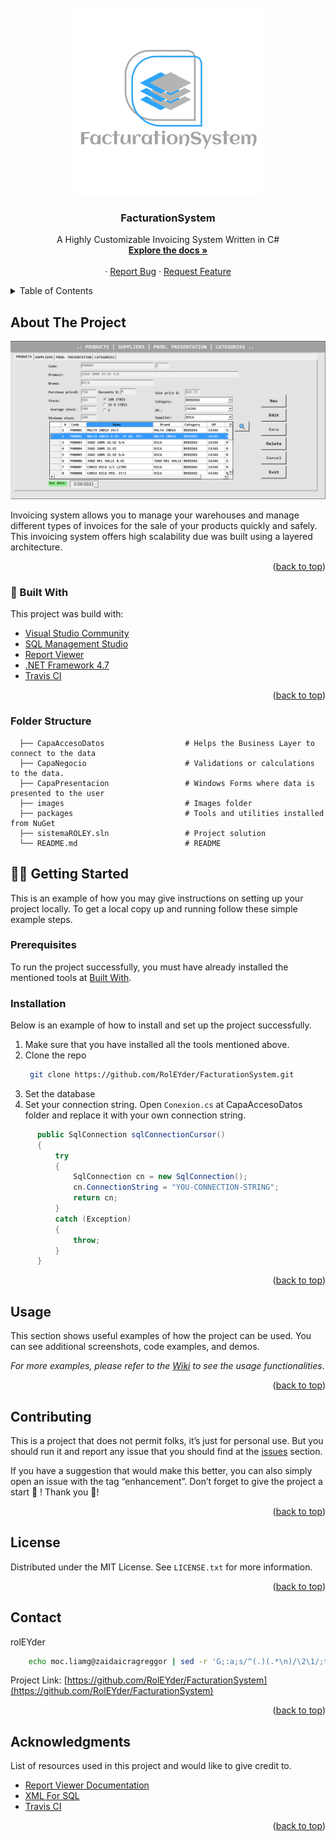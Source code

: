 <div id="top"></div>





<!-- PROJECT LOGO -->
<br />
<div align="center">
  <a href="https://github.com/RolEYder/FacturationSystem">
    <img src="images/logo.jpeg" alt="Logo">
  </a>

  <h3 align="center">FacturationSystem</h3>

  <p align="center">
  A Highly Customizable Invoicing System Written in C#
    <br />
    <a href="https://github.com/RolEYder/FacturationSystem/wiki"><strong>Explore the docs »</strong></a>
    <br />
    <br />
    ·
    <a href="https://github.com/RolEYder/FacturationSystem/issues">Report Bug</a>
    ·
    <a href="https://github.com/RolEYder/FacturationSystem/issues">Request Feature</a>
  </p>
</div>



<!-- TABLE OF CONTENTS -->
<details>
  <summary>Table of Contents</summary>
  <ol>
    <li>
      <a href="#about-the-project"> About The Project</a>
      <ul>
        <li><a href="#built-with"> Built With</a></li>
         <li><a href="#folder-structure"> Folder Structure</a></li>
      </ul>
    </li>
    <li>
      <a href="#getting-started"> 🏃‍♂️ Getting Started</a>
      <ul>
        <li><a href="#prerequisites">Prerequisites</a></li>
        <li><a href="#installation">Installation</a></li>
      </ul>
    </li>
    <li><a href="#usage">Usage</a></li>
    <li><a href="#contributing">Contributing</a></li>
    <li><a href="#license">License</a></li>
    <li><a href="#contact">Contact</a></li>
    <li><a href="#acknowledgments">Acknowledgments</a></li>
  </ol>
</details>



<!-- ABOUT THE PROJECT -->
## About The Project

  <a href="images/screenshot.png">
    <img src="images/screenshot.png" alt="Products Preview">
  </a>

Invoicing system allows you to manage your warehouses and manage different types of invoices for the sale of your products quickly and safely. This invoicing system offers high scalability due was built using a layered architecture. 



<p align="right">(<a href="#top">back to top</a>)</p>



### 🔧 Built With 

This project was build with: 

* [Visual Studio Community](https://visualstudio.microsoft.com/vs/community/)
* [SQL Management Studio](https://docs.microsoft.com/en-us/sql/ssms/download-sql-server-management-studio-ssms?view=sql-server-ver15)
* [Report Viewer](https://docs.microsoft.com/en-us/sql/reporting-services/application-integration/integrating-reporting-services-using-reportviewer-controls-get-started?view=sql-server-ver15)
* [.NET Framework 4.7](https://dotnet.microsoft.com/en-us/download/dotnet-framework/net47)
* [Travis CI](https://www.travis-ci.com/)

<p align="right">(<a href="#top">back to top</a>)</p>

### Folder Structure
```
  ├── CapaAccesoDatos                  # Helps the Business Layer to connect to the data
  ├── CapaNegocio                      # Validations or calculations to the data.
  ├── CapaPresentacion                 # Windows Forms where data is presented to the user
  ├── images                           # Images folder
  ├── packages                         # Tools and utilities installed from NuGet
  ├── sistemaROLEY.sln                 # Project solution
  └── README.md                        # README
```

<!-- GETTING STARTED -->
## 🏃‍♂️ Getting Started

This is an example of how you may give instructions on setting up your project locally.
To get a local copy up and running follow these simple example steps.

### Prerequisites

To run the project successfully, you must have already installed the mentioned tools at <a href="#built-with"> Built With</a>.


### Installation

Below is an example of how to install and set up the project successfully. 


1. Make sure that you have installed all the tools mentioned above. 
2. Clone the repo
   ```bash
    git clone https://github.com/RolEYder/FacturationSystem.git
   ```
3. Set the database
4. Set your connection string. Open `Conexion.cs` at CapaAccesoDatos folder and replace it with your own connection string.
  ```csharp 
        public SqlConnection sqlConnectionCursor()
        {
            try
            {
                SqlConnection cn = new SqlConnection();
                cn.ConnectionString = "YOU-CONNECTION-STRING";
                return cn;
            }
            catch (Exception)
            {
                throw;
            }
        }
  ```


<p align="right">(<a href="#top">back to top</a>)</p>



<!--   EXAMPLES -->
## Usage
This section shows useful examples of how the project can be used. You can see additional screenshots, code examples, and demos. 

_For more examples, please refer to the [Wiki](https://github.com/RolEYder/FacturationSystem/wiki) to see the usage functionalities_.

<p align="right">(<a href="#top">back to top</a>)</p>



<!-- CONTRIBUTING -->
## Contributing


This is a project that does not permit folks, it’s just for personal use. But you should run it and report any issue that you should find at the [issues](https://github.com/RolEYder/FacturationSystem/issues) section. 

If you have a suggestion that would make this better, you can also simply open an issue with the tag “enhancement”. Don’t forget to give the project a start 🌟 ! Thank you 🙏!

<p align="right">(<a href="#top">back to top</a>)</p>


<!-- LICENSE -->
## License

Distributed under the MIT License. See `LICENSE.txt` for more information.

<p align="right">(<a href="#top">back to top</a>)</p>



<!-- CONTACT -->
## Contact

rolEYder
```sh
    echo moc.liamg@zaidaicragreggor | sed -r 'G;:a;s/^(.)(.*\n)/\2\1/;ta;s/\n//' 
```

Project Link: [https://github.com/RolEYder/FacturationSystem](https://github.com/RolEYder/FacturationSystem)

<p align="right">(<a href="#top">back to top</a>)</p>



<!-- ACKNOWLEDGMENTS -->
## Acknowledgments

List of resources used in this project and would like to give credit to. 

* [Report Viewer Documentation](https://docs.microsoft.com/en-us/sql/reporting-services/application-integration/integrating-reporting-services-using-reportviewer-controls-get-started?view=sql-server-ver15)
* [XML For SQL](https://docs.microsoft.com/en-us/sql/relational-databases/xml/for-xml-sql-server?view=sql-server-ver15)
* [Travis CI](https://www.travis-ci.com/)


<p align="right">(<a href="#top">back to top</a>)</p>



<!-- MARKDOWN LINKS & IMAGES -->
<!-- https://www.markdownguide.org/basic-syntax/#reference-style-links -->
[contributors-shield]: https://img.shields.io/github/contributors/othneildrew/Best-README-Template.svg?style=for-the-badge
[contributors-url]: https://github.com/RolEYder/FacturationSystem/graphs/contributors
[forks-shield]: https://img.shields.io/github/forks/othneildrew/Best-README-Template.svg?style=for-the-badge
[forks-url]: https://github.com/RolEYder/FacturationSystem/network/members
[stars-shield]: https://img.shields.io/github/stars/othneildrew/Best-README-Template.svg?style=for-the-badge
[stars-url]: https://github.com/RolEYder/FacturationSystem/stargazers
[issues-shield]: https://img.shields.io/github/issues/othneildrew/Best-README-Template.svg?style=for-the-badge
[issues-url]: https://github.com/RolEYder/FacturationSystem/issues
[license-shield]: https://img.shields.io/github/license/othneildrew/Best-README-Template.svg?style=for-the-badge
[license-url]: https://github.com/RolEYder/FacturationSystem/blob/master/LICENSE.txt
[linkedin-shield]: https://img.shields.io/badge/-LinkedIn-black.svg?style=for-the-badge&logo=linkedin&colorB=555
[linkedin-url]: https://linkedin.com/in/othneildrew
[product-screenshot]: [images/screenshot.png](https://example.com/)
